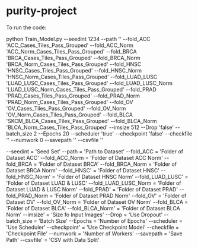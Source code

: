 # purity-project

To run the code:

python Train_Model.py --seedint 1234 --path '' --fold_ACC 'ACC_Cases_Tiles_Pass_Grouped' --fold_ACC_Norm 'ACC_Norm_Cases_Tiles_Pass_Grouped' --fold_BRCA 'BRCA_Cases_Tiles_Pass_Grouped' --fold_BRCA_Norm 'BRCA_Norm_Cases_Tiles_Pass_Grouped' --fold_HNSC 'HNSC_Cases_Tiles_Pass_Grouped' --fold_HNSC_Norm 'HNSC_Norm_Cases_Tiles_Pass_Grouped' --fold_LUAD_LUSC 'LUAD_LUSC_Cases_Tiles_Pass_Grouped' --fold_LUAD_LUSC_Norm 'LUAD_LUSC_Norm_Cases_Tiles_Pass_Grouped' --fold_PRAD 'PRAD_Cases_Tiles_Pass_Grouped' --fold_PRAD_Norm 'PRAD_Norm_Cases_Tiles_Pass_Grouped' --fold_OV 'OV_Cases_Tiles_Pass_Grouped' --fold_OV_Norm 'OV_Norm_Cases_Tiles_Pass_Grouped' --fold_BLCA 'SKCM_BLCA_Cases_Tiles_Pass_Grouped' --fold_BLCA_Norm 'BLCA_Norm_Cases_Tiles_Pass_Grouped' --imsize 512 --Drop 'false' --batch_size 2 --Epochs 20 --scheduler 'true' --checkpoint 'false' --checkfile '' --numwork 0 --savepath '' --csvfile ''

--seedint = 'Seed Set'
--path = 'Path to Dataset'
--fold_ACC = 'Folder of Dataset ACC'
--fold_ACC_Norm = 'Folder of Dataset ACC Norm'
--fold_BRCA = 'Folder of Dataset BRCA'
--fold_BRCA_Norm = 'Folder of Dataset BRCA Norm'
--fold_HNSC' = 'Folder of Dataset HNSC'
--fold_HNSC_Norm' = 'Folder of Dataset HNSC Norm'
--fold_LUAD_LUSC' = 'Folder of Dataset LUAD & LUSC'
--fold_LUAD_LUSC_Norm = 'Folder of Dataset LUAD & LUSC Norm'
--fold_PRAD' = 'Folder of Dataset PRAD'
--fold_PRAD_Norm = 'Folder of Dataset PRAD Norm'
--fold_OV' = 'Folder of Dataset OV'
--fold_OV_Norm = 'Folder of Dataset OV Norm'
--fold_BLCA = 'Folder of Dataset BLCA'
--fold_BLCA_Norm' = 'Folder of Dataset BLCA Norm'
--imsize' = 'Size fo Input Images'
--Drop = 'Use Dropout'
--batch_size = 'Batch Size'
--Epochs = 'Number of Epochs'
--scheduler = 'Use Scheduler'
--checkpoint' = 'Use Checkpoint Model'
--checkfile = 'Checkpoint File'
--numwork = 'Number of Workers'
--savepath = 'Save Path'
--csvfile' = 'CSV with Data Split'
